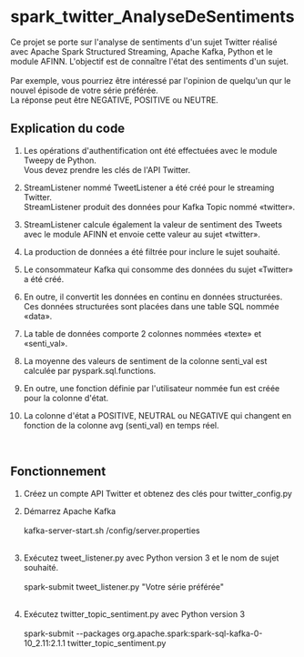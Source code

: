 # spark_twitter_AnalyseDeSentiments

Ce projet se porte sur l'analyse de sentiments d'un sujet Twitter réalisé avec Apache Spark Structured Streaming, Apache Kafka, Python et le module AFINN. L'objectif est de connaître l'état des sentiments d'un sujet.<br/> 
<br/>
Par exemple, vous pourriez être intéressé par l'opinion de quelqu'un qur le nouvel épisode de votre série préférée. <br/>
La réponse peut être NEGATIVE, POSITIVE ou NEUTRE. <br/>

## Explication du code

1. Les opérations d'authentification ont été effectuées avec le module Tweepy de Python.<br/>
Vous devez prendre les clés de l'API Twitter.<br/>

3. StreamListener nommé TweetListener a été créé pour le streaming Twitter. <br/>
StreamListener produit des données pour Kafka Topic nommé «twitter». <br/>

5. StreamListener calcule également la valeur de sentiment des Tweets avec le module AFINN et envoie cette valeur au sujet «twitter». <br/>

7. La production de données a été filtrée pour inclure le sujet souhaité.<br/>

9. Le consommateur Kafka qui consomme des données du sujet «Twitter» a été créé. <br/>

11. En outre, il convertit les données en continu en données structurées. Ces données structurées sont placées dans une table SQL nommée «data».<br/>

13. La table de données comporte 2 colonnes nommées «texte» et «senti_val». <br/>

15. La moyenne des valeurs de sentiment de la colonne senti_val est calculée par pyspark.sql.functions. <br/>

17. En outre, une fonction définie par l'utilisateur nommée fun est créée pour la colonne d'état. <br/>

19. La colonne d'état a POSITIVE, NEUTRAL ou NEGATIVE qui changent en fonction de la colonne avg (senti_val) en temps réel. <br/>
<br/>

## Fonctionnement

1. Créez un compte API Twitter et obtenez des clés pour twitter_config.py <br/>
2. Démarrez Apache Kafka <br/>
    <br/>
    kafka-server-start.sh /config/server.properties<br/>
    <br/>

3. Exécutez tweet_listener.py avec Python version 3 et le nom de sujet souhaité.<br/>
    <br/>
    spark-submit tweet_listener.py "Votre série préférée"<br/>
    <br/>
4. Exécutez twitter_topic_sentiment.py avec Python version 3 <br/>
    <br/>
    spark-submit --packages org.apache.spark:spark-sql-kafka-0-10_2.11:2.1.1 twitter_topic_sentiment.py
